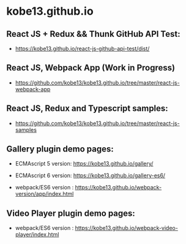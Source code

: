 # kobe13.github.io

## React JS + Redux && Thunk GitHub API Test:

- https://kobe13.github.io/react-js-github-api-test/dist/


## React JS, Webpack App (Work in Progress)

- https://github.com/kobe13/kobe13.github.io/tree/master/react-js-webpack-app


## React JS, Redux and Typescript samples:
 
- https://github.com/kobe13/kobe13.github.io/tree/master/react-js-samples


## Gallery plugin demo pages:

- ECMAscript 5 version: https://kobe13.github.io/gallery/

- ECMAscript 6 version: https://kobe13.github.io/gallery-es6/

- webpack/ES6 version : https://kobe13.github.io/webpack-version/app/index.html


## Video Player plugin demo pages:

- webpack/ES6 version : https://kobe13.github.io/webpack-video-player/index.html


